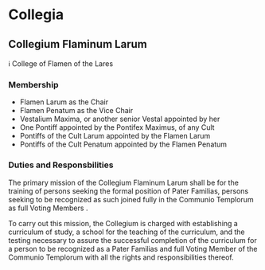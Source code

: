 Collegia
========

Collegium Flaminum Larum
---------

:information_source: College of Flamen of the Lares

### Membership

* Flamen Larum as the Chair
* Flamen Penatum as the Vice Chair
* Vestalium Maxima, or another senior Vestal appointed by her
* One Pontiff appointed by the Pontifex Maximus, of any Cult
* Pontiffs of the Cult Larum appointed by the Flamen Larum
* Pontiffs of the Cult Penatum appointed by the Flamen Penatum

### Duties and Responsbilities

The primary mission of the Collegium Flaminum Larum shall be for the training of persons
seeking the formal position of Pater Familias, persons seeking to be recognized as such
joined fully in the Communio Templorum as full Voting Members .

To carry out this mission, the Collegium is charged with establishing a curriculum of study, a
school for the teaching of the curriculum, and the testing necessary to assure the successful
completion of the curriculum for a person to be recognized as a Pater Familias and full Voting
Member of the Communio Templorum with all the rights and responsibilities thereof.
